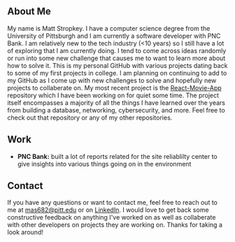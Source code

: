 <!--
**mas682/mas682** is a ✨ _special_ ✨ repository because its `README.md` (this file) appears on your GitHub profile.

### Hi there 👋

Here are some ideas to get you started:

- 🔭 I’m currently working on ...
- 🌱 I’m currently learning ...
- 👯 I’m looking to collaborate on ...
- 🤔 I’m looking for help with ...
- 💬 Ask me about ...
- 📫 How to reach me: ...
- 😄 Pronouns: ...
- ⚡ Fun fact: ...
-->

## About Me
My name is Matt Stropkey.  I have a computer science degree from the University of Pittsburgh and I am currently a software developer with PNC Bank.  I am relatively new to the tech industry (<10 years) so I still have a lot of exploring that I am currently doing.  I tend to come across ideas randomly or run into some new challenge that causes me to want to learn more about how to solve it.  This is my personal GitHub with various projects dating back to some of my first projects in college.  I am planning on continuing to add to my GitHub as I come up with new challenges to solve and hopefully new projects to collaberate on.  My most recent project is the [React-Movie-App](https://github.com/mas682/React-Movie-App) repository which I have been working on for quiet some time.  The project itself encompasses a majority of all the things I have learned over the years from building a database, networking, cybersecurity, and more.  Feel free to check out that repository or any of my other repositories.

## Work
- **PNC Bank:** built a lot of reports related for the site reliablilty center to give insights into various things going on in the environment

## Contact 
If you have any questions or want to contact me, feel free to reach out to me at mas682@pitt.edu or on [LinkedIn](https://www.linkedin.com/in/matthew-stropkey-884b417a/).  I would love to get back some constructive feedback on anything I've worked on as well as collaberate with other developers on projects they are working on.  Thanks for taking a look around!
